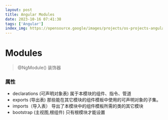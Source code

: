 ```yaml
---
layout: post
title: Angular Modules
date: 2023-10-16 07:41:38
tags: ['Angular']
index_img: https://opensource.google/images/projects/os-projects-angular_thumbnail.png
---
```



# Modules

> @NgModule() 装饰器

### 属性
 - declarations (可声明对象表) 属于本模块的组件、指令、管道
 - exports (导出表)	 那些能在其它模块的组件模板中使用的可声明对象的子集。
 - imports（导入表） 导出了本模块中的组件模板所需的类的其它模块
 - bootstrap (主视图,根组件) 只有根模块才能设置
